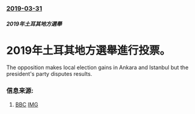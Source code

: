 ### [2019-03-31](/news/2019/03/31/index.md)

##### 2019年土耳其地方選舉
# 2019年土耳其地方選舉進行投票。 

The opposition makes local election gains in Ankara and Istanbul but the president's party disputes results.


### 信息来源:

1. [BBC](https://www.bbc.co.uk/news/world-europe-47764393) [IMG](https://ichef.bbci.co.uk/news/1024/branded_news/16959/production/_106250529_mediaitem106250528.jpg)
